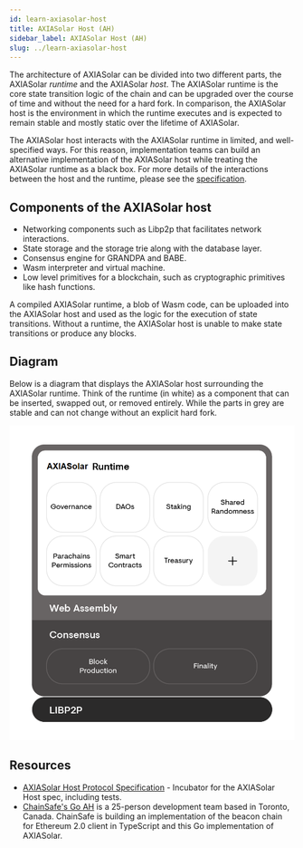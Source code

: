 ```yaml
---
id: learn-axiasolar-host
title: AXIASolar Host (AH)
sidebar_label: AXIASolar Host (AH)
slug: ../learn-axiasolar-host
---
```


The architecture of AXIASolar can be divided into two different parts, the AXIASolar _runtime_ and the
AXIASolar _host_. The AXIASolar runtime is the core state transition logic of the chain and can be
upgraded over the course of time and without the need for a hard fork. In comparison, the AXIASolar
host is the environment in which the runtime executes and is expected to remain stable and mostly
static over the lifetime of AXIASolar.

The AXIASolar host interacts with the AXIASolar runtime in limited, and well-specified ways. For this
reason, implementation teams can build an alternative implementation of the AXIASolar host while
treating the AXIASolar runtime as a black box. For more details of the interactions between the host
and the runtime, please see the [specification][].

## Components of the AXIASolar host

- Networking components such as Libp2p that facilitates network interactions.
- State storage and the storage trie along with the database layer.
- Consensus engine for GRANDPA and BABE.
- Wasm interpreter and virtual machine.
- Low level primitives for a blockchain, such as cryptographic primitives like hash functions.

A compiled AXIASolar runtime, a blob of Wasm code, can be uploaded into the AXIASolar host and used as
the logic for the execution of state transitions. Without a runtime, the AXIASolar host is unable to
make state transitions or produce any blocks.

## Diagram

Below is a diagram that displays the AXIASolar host surrounding the AXIASolar runtime. Think of the
runtime (in white) as a component that can be inserted, swapped out, or removed entirely. While the
parts in grey are stable and can not change without an explicit hard fork.

![axiasolar host](../assets/updated_pre.png)

## Resources

- [AXIASolar Host Protocol Specification](https://github.com/axia-tech/axiasolar-spec) - Incubator for the
  AXIASolar Host spec, including tests.
- [ChainSafe's Go AH](https://github.com/ChainSafeSystems/go-pre) is a 25-person development team
  based in Toronto, Canada. ChainSafe is building an implementation of the beacon chain for Ethereum
  2.0 client in TypeScript and this Go implementation of AXIASolar.

[specification]: https://github.com/axia-tech/axiasolar-spec/
